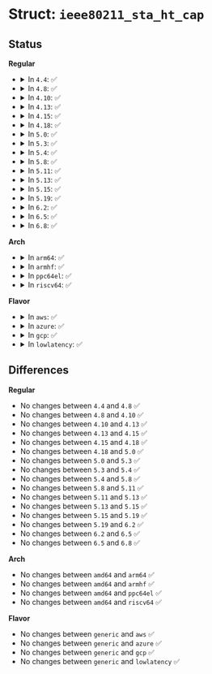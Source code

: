 # Struct: <code>ieee80211_sta_ht_cap</code>

## Status
<b>Regular</b>
<ul>
<li>
<details>
<summary>In <code>4.4</code>: ✅</summary>

```c
struct ieee80211_sta_ht_cap {
    u16 cap;
    bool ht_supported;
    u8 ampdu_factor;
    u8 ampdu_density;
    struct ieee80211_mcs_info mcs;
};
```
</details>
</li>
<li>
<details>
<summary>In <code>4.8</code>: ✅</summary>

```c
struct ieee80211_sta_ht_cap {
    u16 cap;
    bool ht_supported;
    u8 ampdu_factor;
    u8 ampdu_density;
    struct ieee80211_mcs_info mcs;
};
```
</details>
</li>
<li>
<details>
<summary>In <code>4.10</code>: ✅</summary>

```c
struct ieee80211_sta_ht_cap {
    u16 cap;
    bool ht_supported;
    u8 ampdu_factor;
    u8 ampdu_density;
    struct ieee80211_mcs_info mcs;
};
```
</details>
</li>
<li>
<details>
<summary>In <code>4.13</code>: ✅</summary>

```c
struct ieee80211_sta_ht_cap {
    u16 cap;
    bool ht_supported;
    u8 ampdu_factor;
    u8 ampdu_density;
    struct ieee80211_mcs_info mcs;
};
```
</details>
</li>
<li>
<details>
<summary>In <code>4.15</code>: ✅</summary>

```c
struct ieee80211_sta_ht_cap {
    u16 cap;
    bool ht_supported;
    u8 ampdu_factor;
    u8 ampdu_density;
    struct ieee80211_mcs_info mcs;
};
```
</details>
</li>
<li>
<details>
<summary>In <code>4.18</code>: ✅</summary>

```c
struct ieee80211_sta_ht_cap {
    u16 cap;
    bool ht_supported;
    u8 ampdu_factor;
    u8 ampdu_density;
    struct ieee80211_mcs_info mcs;
};
```
</details>
</li>
<li>
<details>
<summary>In <code>5.0</code>: ✅</summary>

```c
struct ieee80211_sta_ht_cap {
    u16 cap;
    bool ht_supported;
    u8 ampdu_factor;
    u8 ampdu_density;
    struct ieee80211_mcs_info mcs;
};
```
</details>
</li>
<li>
<details>
<summary>In <code>5.3</code>: ✅</summary>

```c
struct ieee80211_sta_ht_cap {
    u16 cap;
    bool ht_supported;
    u8 ampdu_factor;
    u8 ampdu_density;
    struct ieee80211_mcs_info mcs;
};
```
</details>
</li>
<li>
<details>
<summary>In <code>5.4</code>: ✅</summary>

```c
struct ieee80211_sta_ht_cap {
    u16 cap;
    bool ht_supported;
    u8 ampdu_factor;
    u8 ampdu_density;
    struct ieee80211_mcs_info mcs;
};
```
</details>
</li>
<li>
<details>
<summary>In <code>5.8</code>: ✅</summary>

```c
struct ieee80211_sta_ht_cap {
    u16 cap;
    bool ht_supported;
    u8 ampdu_factor;
    u8 ampdu_density;
    struct ieee80211_mcs_info mcs;
};
```
</details>
</li>
<li>
<details>
<summary>In <code>5.11</code>: ✅</summary>

```c
struct ieee80211_sta_ht_cap {
    u16 cap;
    bool ht_supported;
    u8 ampdu_factor;
    u8 ampdu_density;
    struct ieee80211_mcs_info mcs;
};
```
</details>
</li>
<li>
<details>
<summary>In <code>5.13</code>: ✅</summary>

```c
struct ieee80211_sta_ht_cap {
    u16 cap;
    bool ht_supported;
    u8 ampdu_factor;
    u8 ampdu_density;
    struct ieee80211_mcs_info mcs;
};
```
</details>
</li>
<li>
<details>
<summary>In <code>5.15</code>: ✅</summary>

```c
struct ieee80211_sta_ht_cap {
    u16 cap;
    bool ht_supported;
    u8 ampdu_factor;
    u8 ampdu_density;
    struct ieee80211_mcs_info mcs;
};
```
</details>
</li>
<li>
<details>
<summary>In <code>5.19</code>: ✅</summary>

```c
struct ieee80211_sta_ht_cap {
    u16 cap;
    bool ht_supported;
    u8 ampdu_factor;
    u8 ampdu_density;
    struct ieee80211_mcs_info mcs;
};
```
</details>
</li>
<li>
<details>
<summary>In <code>6.2</code>: ✅</summary>

```c
struct ieee80211_sta_ht_cap {
    u16 cap;
    bool ht_supported;
    u8 ampdu_factor;
    u8 ampdu_density;
    struct ieee80211_mcs_info mcs;
};
```
</details>
</li>
<li>
<details>
<summary>In <code>6.5</code>: ✅</summary>

```c
struct ieee80211_sta_ht_cap {
    u16 cap;
    bool ht_supported;
    u8 ampdu_factor;
    u8 ampdu_density;
    struct ieee80211_mcs_info mcs;
};
```
</details>
</li>
<li>
<details>
<summary>In <code>6.8</code>: ✅</summary>

```c
struct ieee80211_sta_ht_cap {
    u16 cap;
    bool ht_supported;
    u8 ampdu_factor;
    u8 ampdu_density;
    struct ieee80211_mcs_info mcs;
};
```
</details>
</li>
</ul>
<b>Arch</b>
<ul>
<li>
<details>
<summary>In <code>arm64</code>: ✅</summary>

```c
struct ieee80211_sta_ht_cap {
    u16 cap;
    bool ht_supported;
    u8 ampdu_factor;
    u8 ampdu_density;
    struct ieee80211_mcs_info mcs;
};
```
</details>
</li>
<li>
<details>
<summary>In <code>armhf</code>: ✅</summary>

```c
struct ieee80211_sta_ht_cap {
    u16 cap;
    bool ht_supported;
    u8 ampdu_factor;
    u8 ampdu_density;
    struct ieee80211_mcs_info mcs;
};
```
</details>
</li>
<li>
<details>
<summary>In <code>ppc64el</code>: ✅</summary>

```c
struct ieee80211_sta_ht_cap {
    u16 cap;
    bool ht_supported;
    u8 ampdu_factor;
    u8 ampdu_density;
    struct ieee80211_mcs_info mcs;
};
```
</details>
</li>
<li>
<details>
<summary>In <code>riscv64</code>: ✅</summary>

```c
struct ieee80211_sta_ht_cap {
    u16 cap;
    bool ht_supported;
    u8 ampdu_factor;
    u8 ampdu_density;
    struct ieee80211_mcs_info mcs;
};
```
</details>
</li>
</ul>
<b>Flavor</b>
<ul>
<li>
<details>
<summary>In <code>aws</code>: ✅</summary>

```c
struct ieee80211_sta_ht_cap {
    u16 cap;
    bool ht_supported;
    u8 ampdu_factor;
    u8 ampdu_density;
    struct ieee80211_mcs_info mcs;
};
```
</details>
</li>
<li>
<details>
<summary>In <code>azure</code>: ✅</summary>

```c
struct ieee80211_sta_ht_cap {
    u16 cap;
    bool ht_supported;
    u8 ampdu_factor;
    u8 ampdu_density;
    struct ieee80211_mcs_info mcs;
};
```
</details>
</li>
<li>
<details>
<summary>In <code>gcp</code>: ✅</summary>

```c
struct ieee80211_sta_ht_cap {
    u16 cap;
    bool ht_supported;
    u8 ampdu_factor;
    u8 ampdu_density;
    struct ieee80211_mcs_info mcs;
};
```
</details>
</li>
<li>
<details>
<summary>In <code>lowlatency</code>: ✅</summary>

```c
struct ieee80211_sta_ht_cap {
    u16 cap;
    bool ht_supported;
    u8 ampdu_factor;
    u8 ampdu_density;
    struct ieee80211_mcs_info mcs;
};
```
</details>
</li>
</ul>

## Differences
<b>Regular</b>
<ul>
<li>
No changes between <code>4.4</code> and <code>4.8</code> ✅
</li>
<li>
No changes between <code>4.8</code> and <code>4.10</code> ✅
</li>
<li>
No changes between <code>4.10</code> and <code>4.13</code> ✅
</li>
<li>
No changes between <code>4.13</code> and <code>4.15</code> ✅
</li>
<li>
No changes between <code>4.15</code> and <code>4.18</code> ✅
</li>
<li>
No changes between <code>4.18</code> and <code>5.0</code> ✅
</li>
<li>
No changes between <code>5.0</code> and <code>5.3</code> ✅
</li>
<li>
No changes between <code>5.3</code> and <code>5.4</code> ✅
</li>
<li>
No changes between <code>5.4</code> and <code>5.8</code> ✅
</li>
<li>
No changes between <code>5.8</code> and <code>5.11</code> ✅
</li>
<li>
No changes between <code>5.11</code> and <code>5.13</code> ✅
</li>
<li>
No changes between <code>5.13</code> and <code>5.15</code> ✅
</li>
<li>
No changes between <code>5.15</code> and <code>5.19</code> ✅
</li>
<li>
No changes between <code>5.19</code> and <code>6.2</code> ✅
</li>
<li>
No changes between <code>6.2</code> and <code>6.5</code> ✅
</li>
<li>
No changes between <code>6.5</code> and <code>6.8</code> ✅
</li>
</ul>
<b>Arch</b>
<ul>
<li>
No changes between <code>amd64</code> and <code>arm64</code> ✅
</li>
<li>
No changes between <code>amd64</code> and <code>armhf</code> ✅
</li>
<li>
No changes between <code>amd64</code> and <code>ppc64el</code> ✅
</li>
<li>
No changes between <code>amd64</code> and <code>riscv64</code> ✅
</li>
</ul>
<b>Flavor</b>
<ul>
<li>
No changes between <code>generic</code> and <code>aws</code> ✅
</li>
<li>
No changes between <code>generic</code> and <code>azure</code> ✅
</li>
<li>
No changes between <code>generic</code> and <code>gcp</code> ✅
</li>
<li>
No changes between <code>generic</code> and <code>lowlatency</code> ✅
</li>
</ul>
